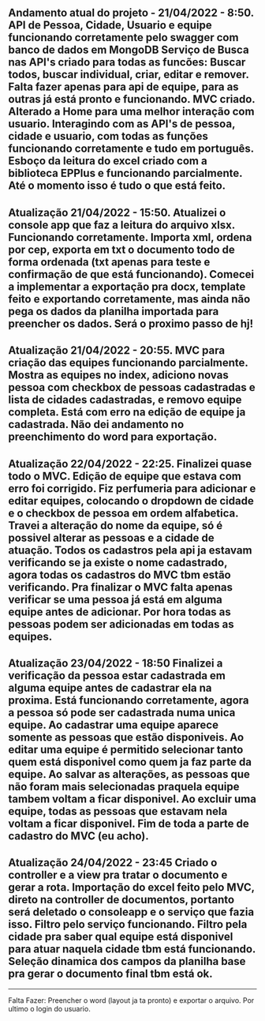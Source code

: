 Andamento atual do projeto - 21/04/2022 - 8:50.
API de Pessoa, Cidade, Usuario e equipe funcionando corretamente pelo swagger com banco de dados em MongoDB
Serviço de Busca nas API's criado para todas as funcões: Buscar todos, buscar individual, criar, editar e remover. Falta fazer apenas para api de equipe, para as outras já está pronto e funcionando.
MVC criado. Alterado a Home para uma melhor interação com usuario. Interagindo com as API's de pessoa, cidade e usuario, com todas as funções funcionando corretamente e tudo em português. 
Esboço da leitura do excel criado com a biblioteca EPPlus e funcionando parcialmente. 
Até o momento isso é tudo o que está feito. 
----------------------------------------------

Atualização 21/04/2022 - 15:50.
Atualizei o console app que faz a leitura do arquivo xlsx. Funcionando corretamente. Importa xml, ordena por cep, exporta em txt o documento todo de forma ordenada (txt apenas para teste e confirmação de que está funcionando). 
Comecei a implementar a exportação pra docx, template feito e exportando corretamente, mas ainda não pega os dados da planilha importada para preencher os dados. Será o proximo passo de hj!
----------------------------------------------

Atualização 21/04/2022 - 20:55.
MVC para criação das equipes funcionando parcialmente. Mostra as equipes no index, adiciono novas pessoa com checkbox de pessoas cadastradas e lista de cidades cadastradas, e removo equipe completa. Está com erro na edição de equipe ja cadastrada. Não dei andamento no preenchimento do word para exportação. 
-----------------------------------------------

Atualização 22/04/2022 - 22:25.
Finalizei quase todo o MVC. Edição de equipe que estava com erro foi corrigido. Fiz perfumeria para adicionar e editar equipes, colocando o dropdown de cidade e o checkbox de pessoa em ordem alfabetica. Travei a alteração do nome da equipe, só é possivel alterar as pessoas e a cidade de atuação. Todos os cadastros pela api ja estavam verificando se ja existe o nome cadastrado, agora todas os cadastros do MVC tbm estão verificando. Pra finalizar o MVC falta apenas verificar se uma pessoa já está em alguma equipe antes de adicionar. Por hora todas as pessoas podem ser adicionadas em todas as equipes. 
-----------------------------------------------

Atualização 23/04/2022 - 18:50
Finalizei a verificação da pessoa estar cadastrada em alguma equipe antes de cadastrar ela na proxima. Está funcionando corretamente, agora a pessoa só pode ser cadastrada numa unica equipe. Ao cadastrar uma equipe aparece somente as pessoas que estão disponiveis. Ao editar uma equipe é permitido selecionar tanto quem está disponivel como quem ja faz parte da equipe. Ao salvar as alterações, as pessoas que não foram mais selecionadas praquela equipe tambem voltam a ficar disponivel. Ao excluir uma equipe, todas as pessoas que estavam nela voltam a ficar disponivel.
Fim de toda a parte de cadastro do MVC (eu acho).
----------------------------------------------

Atualização 24/04/2022 - 23:45
Criado o controller e a view pra tratar o documento e gerar a rota. Importação do excel feito pelo MVC, direto na controller de documentos, portanto será deletado o consoleapp e o serviço que fazia isso. Filtro pelo serviço funcionando. Filtro pela cidade pra saber qual equipe está disponivel para atuar naquela cidade tbm está funcionando. Seleção dinamica dos campos da planilha base pra gerar o documento final tbm está ok. 
-----------------------------------------------





----------------------------------------------
Falta Fazer:
Preencher o word (layout ja ta pronto) e exportar o arquivo. Por ultimo o login do usuario.

